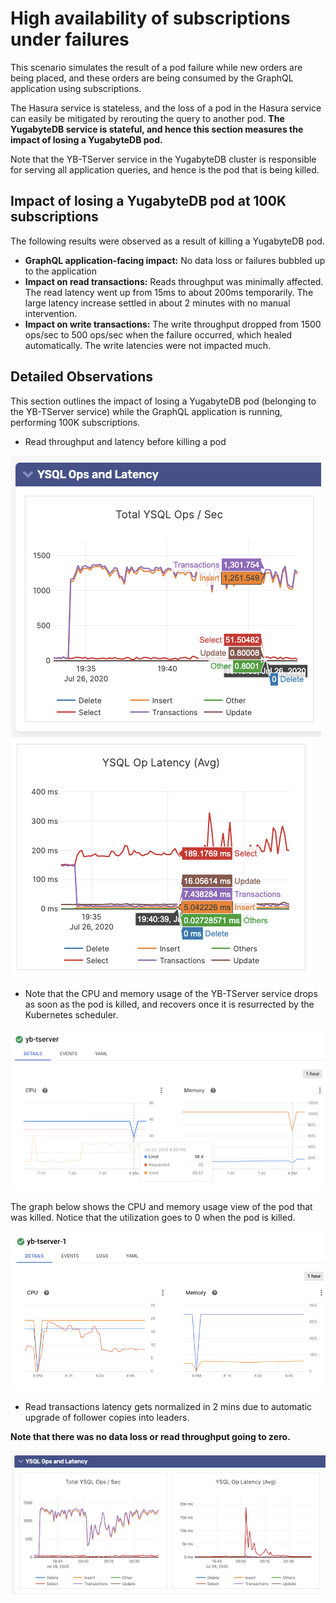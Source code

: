 # High availability of subscriptions under failures

This scenario simulates the result of a pod failure while new orders are being placed, and these orders are being consumed by the GraphQL application using subscriptions.

The Hasura service is stateless, and the loss of a pod in the Hasura service can easily be mitigated by rerouting the query to another pod. **The YugabyteDB service is stateful, and hence this section measures the impact of losing a YugabyteDB pod.** 

Note that the YB-TServer service in the YugabyteDB cluster is responsible for serving all application queries, and hence is the pod that is being killed.

## Impact of losing a YugabyteDB pod at 100K subscriptions

The following results were observed as a result of killing a YugabyteDB pod. 
- **GraphQL application-facing impact:** No data loss or failures bubbled up to the application
- **Impact on read transactions:** Reads throughput was minimally affected. The read latency went up from 15ms to about 200ms temporarily. The large latency increase settled in about 2 minutes with no manual intervention. 
- **Impact on write transactions:** The write throughput dropped from 1500 ops/sec to 500 ops/sec when the failure occurred, which healed automatically. The write latencies were not impacted much.

## Detailed Observations

This section outlines the impact of losing a YugabyteDB pod (belonging to the YB-TServer service) while the GraphQL application is running, performing 100K subscriptions.

- Read throughput and latency before killing a pod

![read_throughput](./images/read_throughput.png)
![latency](./images/ybops_latency.png)

- Note that the CPU and memory usage of the YB-TServer service drops as soon as the pod is killed, and recovers once it is resurrected by the Kubernetes scheduler. 

![cpu drop](./images/cpu_drop.png)

The graph below shows the CPU and memory usage view of the pod that was killed. Notice that the utilization goes to 0 when the pod is killed.

![cpu drop 2](./images/cpu_drop2.png)

- Read transactions latency gets normalized in 2 mins due to automatic upgrade of follower copies into leaders.

**Note that there was no data loss or read throughput going to zero.**

![read_transaction_latency_normalization](./images/read_transaction_latency_normalization.png)










